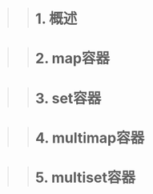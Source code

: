 >> # 1. 概述




>> # 2. map容器



>> # 3. set容器


>> # 4. multimap容器


>> # 5. multiset容器














